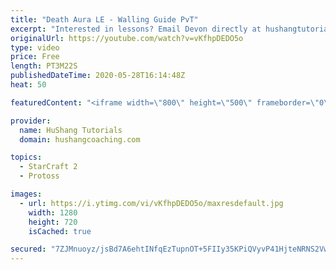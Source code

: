 ```yaml
---
title: "Death Aura LE - Walling Guide PvT"
excerpt: "Interested in lessons? Email Devon directly at hushangtutorials@outlook.com ------------------------------------------------------------------------------------------------------- Want to support HuShang Tutorials directly? Patreon is a website where you can contribute a monthly donation that will help"
originalUrl: https://youtube.com/watch?v=vKfhpDEDO5o
type: video
price: Free
length: PT3M22S
publishedDateTime: 2020-05-28T16:14:48Z
heat: 50

featuredContent: "<iframe width=\"800\" height=\"500\" frameborder=\"0\" src=\"https://www.youtube.com/embed/vKfhpDEDO5o\" allow=\"accelerometer; autoplay; encrypted-media; gyroscope; picture-in-picture\" allowfullscreen></iframe>"

provider:
  name: HuShang Tutorials
  domain: hushangcoaching.com

topics:
  - StarCraft 2
  - Protoss

images:
  - url: https://i.ytimg.com/vi/vKfhpDEDO5o/maxresdefault.jpg
    width: 1280
    height: 720
    isCached: true

secured: "7ZJMnuoyz/jsBd7A6ehtINfqEzTupnOT+5FIIy35KPiQVyvP41HjteNRNS2VwS1UqVgbyaaBxuiAYHywuIUE0DY/oBts4keY9/TYIX/LUgYep060dj60n5UqnkNigvGvimkJCb5TbOHwePgurBE+L9EWRZ3+94v6zLHBQRFnPtaTcw9+OCXF2jjX16pLuf+PJeil/7+ur/T69hJfXfqSz8S6KbQRahHCHcs9CYeJh12eAaEcV7sRZUoYFnREMEMxuHYphkYMAeSK0+CJSiJ/7VPYI6dcUzAJcRhG4bhM0fkZXCJIfXDZ+orms32RGYyAxtHvKHqEg6r2UAd1WRnJ9U3fsWumGy1JVmEAifOeX6T6MrHbzvM0DuINgb3EyDs0cCtVn26Ytw9E1yUj9MkbcUeOi7O/G8TFE8pahERKf84=;ffPLnZGOiRdljNpa2klWIQ=="
---
```


